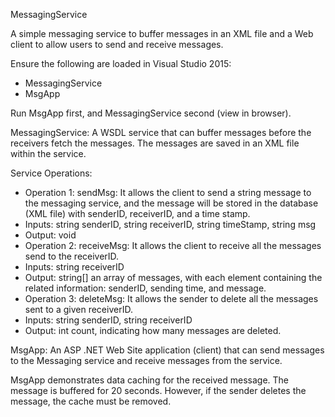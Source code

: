 MessagingService

A simple messaging service to buffer messages in an XML file and a Web client to allow users to send and receive messages.

Ensure the following are loaded in Visual Studio 2015:

* MessagingService
* MsgApp

Run MsgApp first, and MessagingService second (view in browser).

MessagingService: A WSDL service that can buffer messages before the receivers fetch the messages. The messages are saved in an XML file within the service.

Service Operations: 

* Operation 1: sendMsg: It allows the client to send a string message to the messaging service, and the message will be stored in the database (XML file) with senderID, receiverID, and a time stamp.
* Inputs: string senderID, string receiverID, string timeStamp, string msg
* Output: void
* Operation 2: receiveMsg: It allows the client to receive all the messages send to the receiverID.
* Inputs: string receiverID
* Output: string[] an array of messages, with each element containing the related information: senderID, sending time, and message.
* Operation 3: deleteMsg: It allows the sender to delete all the messages sent to a given receiverID.
* Inputs: string senderID, string receiverID
* Output: int count, indicating how many messages are deleted.

MsgApp: An ASP .NET Web Site application (client) that can send messages to the Messaging service and receive messages from the service.

MsgApp demonstrates data caching for the received message. The message is buffered for 20 seconds. However, if the sender deletes the message, the cache must be removed.
